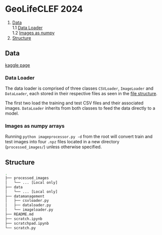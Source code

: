 # GeoLifeCLEF 2024


1. [Data](#data)  
1.1 [Data Loader](#data-loader)  
1.2 [Images as numpy](#images-as-numpy-arrays)
2. [Structure](#structure)  

## Data
[kaggle page](https://www.kaggle.com/competitions/geolifeclef-2024)

### Data Loader
The data loader is comprised of three classes  ```CSVLoader```, ```ImageLoader``` and ```DataLoader```, each stored in their respective files as seen in the [file structure](#structure).

The first two load the training and test CSV files and their associated images. ```DataLoader``` inherits from both classes to feed the data directly to a model. 

### Images as numpy arrays

Running ```python imageprocessor.py -d``` from the root will convert train and test images into four ```.npz``` files located in a new directory (```processed_images/```) unless otherwise specified.

## Structure
```bash
.
├── processed_images
│   └── ... [Local only]
├── data
│   └── ... [Local only]
├── datamanagement
│   ├── csvloader.py
│   ├── dataloader.py
│   └── imageloader.py
├── README.md
├── scratch.ipynb
├── scratchpad.ipynb
└── scratch.py
```